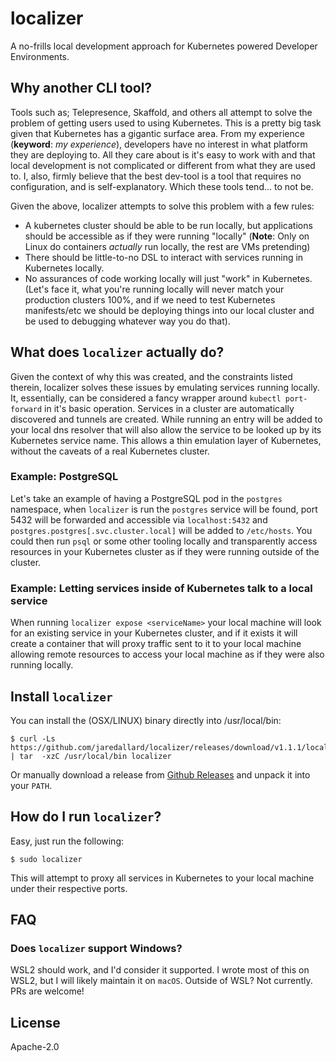 # localizer

A no-frills local development approach for Kubernetes powered Developer Environments.

## Why another CLI tool?

Tools such as; Telepresence, Skaffold, and others all attempt to solve the problem of getting users
used to using Kubernetes. This is a pretty big task given that Kubernetes has a gigantic surface
area. From my experience (**keyword**: _my experience_), developers have no interest in what
platform they are deploying to. All they care about is it's easy to work with and that local development is
not complicated or different from what they are used to. I, also, firmly believe that the best dev-tool is
a tool that requires no configuration, and is self-explanatory. Which these tools tend... to not be.

Given the above, localizer attempts to solve this problem with a few rules:

* A kubernetes cluster should be able to be run locally, but applications should be accessible as if
they were running "locally" (**Note**: Only on Linux do containers _actually_ run locally, the rest are VMs pretending)
* There should be little-to-no DSL to interact with services running in Kubernetes locally.
* No assurances of code working locally will just "work" in Kubernetes. (Let's face it, what you're running locally will never match your production clusters 100%, and if we need to test Kubernetes manifests/etc we should be deploying things into our local cluster and be used to debugging whatever way you do that).

## What does `localizer` actually do?

Given the context of why this was created, and the constraints listed therein, localizer solves these issues
by emulating services running locally. It, essentially, can be considered a fancy wrapper around `kubectl port-forward`
in it's basic operation. Services in a cluster are automatically discovered and tunnels are created. While running
an entry will be added to your local dns resolver that will also allow the service to be looked up by its Kubernetes
service name. This allows a thin emulation layer of Kubernetes, without the caveats of a real Kubernetes cluster.

### Example: PostgreSQL

Let's take an example of having a PostgreSQL pod in the `postgres` namespace, when `localizer` is run the `postgres`
service will be found, port 5432 will be forwarded and accessible via `localhost:5432` and `postgres.postgres[.svc.cluster.local]` will be added to `/etc/hosts`. You could then run `psql` or some other tooling locally and transparently access
resources in your Kubernetes cluster as if they were running outside of the cluster.

### Example: Letting services inside of Kubernetes talk to a local service

When running `localizer expose <serviceName>` your local machine will look for an existing service in your
Kubernetes cluster, and if it exists it will create a container that will proxy traffic sent to it to your local machine
allowing remote resources to access your local machine as if they were also running locally.

## Install `localizer`

You can install the (OSX/LINUX) binary directly into /usr/local/bin:
```
$ curl -Ls https://github.com/jaredallard/localizer/releases/download/v1.1.1/localizer_1.1.1_$(uname)_amd64.tar.gz | tar  -xzC /usr/local/bin localizer
```

Or manually download a release from [Github Releases](../../releases/latest) and unpack it into your `PATH`.

## How do I run `localizer`?

Easy, just run the following:

```
$ sudo localizer
```

This will attempt to proxy all services in Kubernetes to your local machine under their respective ports.

## FAQ

### Does `localizer` support Windows?

WSL2 should work, and I'd consider it supported. I wrote most of this on WSL2, but I will likely maintain it on `macOS`.
Outside of WSL? Not currently. PRs are welcome!

## License

Apache-2.0
